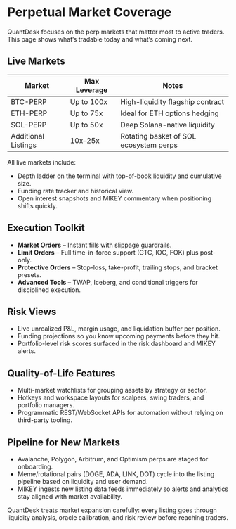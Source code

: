 # Perpetual Market Coverage

QuantDesk focuses on the perp markets that matter most to active traders. This page shows what’s tradable today and what’s coming next.

## Live Markets

| Market | Max Leverage | Notes |
|--------|--------------|-------|
| BTC-PERP | Up to 100x | High-liquidity flagship contract |
| ETH-PERP | Up to 75x | Ideal for ETH options hedging |
| SOL-PERP | Up to 50x | Deep Solana-native liquidity |
| Additional Listings | 10x–25x | Rotating basket of SOL ecosystem perps |

All live markets include:
- Depth ladder on the terminal with top-of-book liquidity and cumulative size.
- Funding rate tracker and historical view.
- Open interest snapshots and MIKEY commentary when positioning shifts quickly.

## Execution Toolkit

- **Market Orders** – Instant fills with slippage guardrails.
- **Limit Orders** – Full time-in-force support (GTC, IOC, FOK) plus post-only.
- **Protective Orders** – Stop-loss, take-profit, trailing stops, and bracket presets.
- **Advanced Tools** – TWAP, Iceberg, and conditional triggers for disciplined execution.

## Risk Views

- Live unrealized P&L, margin usage, and liquidation buffer per position.
- Funding projections so you know upcoming payments before they hit.
- Portfolio-level risk scores surfaced in the risk dashboard and MIKEY alerts.

## Quality-of-Life Features

- Multi-market watchlists for grouping assets by strategy or sector.
- Hotkeys and workspace layouts for scalpers, swing traders, and portfolio managers.
- Programmatic REST/WebSocket APIs for automation without relying on third-party tooling.

## Pipeline for New Markets

- Avalanche, Polygon, Arbitrum, and Optimism perps are staged for onboarding.
- Meme/rotational pairs (DOGE, ADA, LINK, DOT) cycle into the listing pipeline based on liquidity and user demand.
- MIKEY ingests new listing data feeds immediately so alerts and analytics stay aligned with market availability.

QuantDesk treats market expansion carefully: every listing goes through liquidity analysis, oracle calibration, and risk review before reaching traders.
